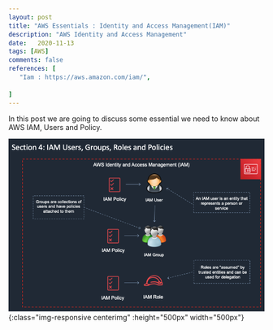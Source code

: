 ```yaml
---
layout: post
title: "AWS Essentials : Identity and Access Management(IAM)"
description: "AWS Identity and Access Management"
date:   2020-11-13
tags: [AWS]
comments: false
references: [
   "Iam : https://aws.amazon.com/iam/",
   
]
---  
```


In this post we are going to discuss some essential we need to know about AWS IAM, Users and Policy. 

![Iam](../../images/2020-11-13-11-36-03.png){:class="img-responsive centerimg" :height="500px" width="500px"} 